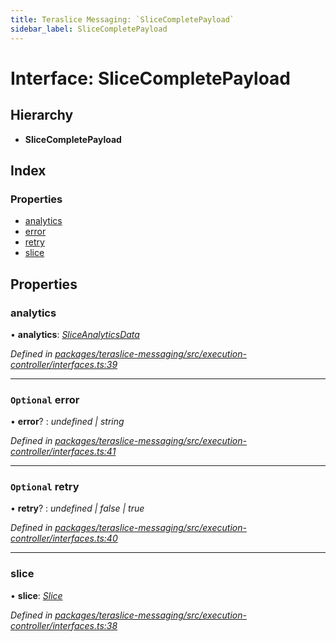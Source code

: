 ```yaml
---
title: Teraslice Messaging: `SliceCompletePayload`
sidebar_label: SliceCompletePayload
---
```


# Interface: SliceCompletePayload

## Hierarchy

* **SliceCompletePayload**

## Index

### Properties

* [analytics](slicecompletepayload.md#analytics)
* [error](slicecompletepayload.md#optional-error)
* [retry](slicecompletepayload.md#optional-retry)
* [slice](slicecompletepayload.md#slice)

## Properties

###  analytics

• **analytics**: *[SliceAnalyticsData](sliceanalyticsdata.md)*

*Defined in [packages/teraslice-messaging/src/execution-controller/interfaces.ts:39](https://github.com/terascope/teraslice/blob/653cf7530/packages/teraslice-messaging/src/execution-controller/interfaces.ts#L39)*

___

### `Optional` error

• **error**? : *undefined | string*

*Defined in [packages/teraslice-messaging/src/execution-controller/interfaces.ts:41](https://github.com/terascope/teraslice/blob/653cf7530/packages/teraslice-messaging/src/execution-controller/interfaces.ts#L41)*

___

### `Optional` retry

• **retry**? : *undefined | false | true*

*Defined in [packages/teraslice-messaging/src/execution-controller/interfaces.ts:40](https://github.com/terascope/teraslice/blob/653cf7530/packages/teraslice-messaging/src/execution-controller/interfaces.ts#L40)*

___

###  slice

• **slice**: *[Slice](slice.md)*

*Defined in [packages/teraslice-messaging/src/execution-controller/interfaces.ts:38](https://github.com/terascope/teraslice/blob/653cf7530/packages/teraslice-messaging/src/execution-controller/interfaces.ts#L38)*
